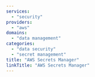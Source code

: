```yaml
---
services:
  - "security"
providers:
  - "aws"
domains:
  - "data management"
categories:
  - "data security"
  - "secret management"
title: "AWS Secrets Manager"
linkTitle: "AWS Secrets Manager"
---
```


